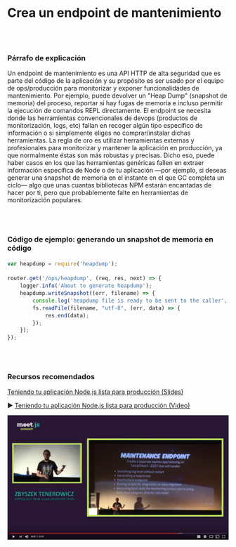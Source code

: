 # Crea un endpoint de mantenimiento

<br/><br/>

### Párrafo de explicación

Un endpoint de mantenimiento es una API HTTP de alta seguridad que es parte del código de la aplicación y su propósito es ser usado por el equipo de ops/producción para monitorizar y exponer funcionalidades de mantenimiento. Por ejemplo, puede devolver un "Heap Dump" (snapshot de memoria) del proceso, reportar si hay fugas de memoria e incluso permitir la ejecución de comandos REPL directamente. El endpoint se necesita donde las herramientas convencionales de devops (productos de monitorización, logs, etc) fallan en recoger algún tipo específico de información o si simplemente eliges no comprar/instalar dichas herramientas. La regla de oro es utilizar herramientas externas y profesionales para monitorizar y mantener la aplicación en producción, ya que normalmente éstas son más robustas y precisas. Dicho eso, puede haber casos en los que las herramientas genéricas fallen en extraer información específica de Node o de tu aplicación —por ejemplo, si deseas generar una snapshot de memoria en el instante en el que GC completa un ciclo— algo que unas cuantas bibliotecas NPM estarán encantadas de hacer por ti, pero que probablemente falte en herramientas de monitorización populares.

<br/><br/>

### Código de ejemplo: generando un snapshot de memoria en código

```javascript
var heapdump = require('heapdump');

router.get('/ops/heapdump', (req, res, next) => {
    logger.info('About to generate heapdump');
    heapdump.writeSnapshot((err, filename) => {
        console.log('heapdump file is ready to be sent to the caller', filename);
        fs.readFile(filename, "utf-8", (err, data) => {
            res.end(data);
        });
    });
});
```

<br/><br/>

### Recursos recomendados

[Teniendo tu aplicación Node.js lista para producción (Slides)](http://naugtur.pl/pres3/node2prod)

▶ [Teniendo tu aplicación Node.js lista para producción (Video)](https://www.youtube.com/watch?v=lUsNne-_VIk)

![Teniendo tu aplicación Node.js lista para producción](/assets/images/createmaintenanceendpoint1.png "Teniendo tu aplicación Node.js lista para producción")
